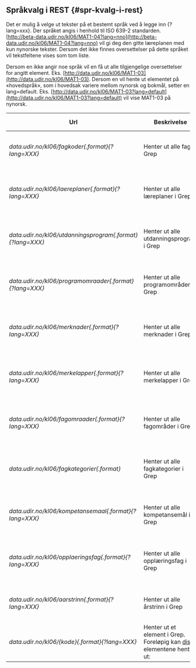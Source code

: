 ## Språkvalg i REST {#spr-kvalg-i-rest}

Det er mulig å velge ut tekster på et bestemt språk ved å legge inn {?lang=xxx}. Der språket angis i henhold til ISO 639-2 standarden. [http://beta-data.udir.no/kl06/MAT1-04?lang=nno](http://beta-data.udir.no/kl06/MAT1-04?lang=nno) vil gi deg den gitte læreplanen med kun nynorske tekster. Dersom det ikke finnes oversettelser på dette språket vil tekstfeltene vises som tom liste.

Dersom en ikke angir noe språk vil en få ut alle tilgjengelige oversettelser for angitt element. Eks. [http://data.udir.no/kl06/MAT1-03](http://data.udir.no/kl06/MAT1-03). Dersom en vil hente ut elementet på «hovedspråk», som i hovedsak variere mellom nynorsk og bokmål, setter en lang=default. Eks. [http://data.udir.no/kl06/MAT1-03?lang=default](http://data.udir.no/kl06/MAT1-03?lang=default) vil vise MAT1-03 på nynorsk.

| **Url** | **Beskrivelse** | **Støttede formater** | **Eksempel** |
| --- | --- | --- | --- |
| _data.udir.no/kl06/fagkoder{.format}{?lang=XXX}_ | Henter ut alle fag i Grep | RSS/Atom \(.atom\) | [http://beta-data.udir.no/kl06/fagkoder](http://beta-data.udir.no/kl06/fagkoder) \(gir tilbake alle fagkoder i standardformat\) |
| _data.udir.no/kl06/laereplaner{.format}{?lang=XXX}_ | Henter ut alle læreplaner i Grep | RSS/Atom \(.atom\) | [http://beta-data.udir.no/kl06/laereplaner](http://beta-data.udir.no/kl06/laereplaner) \(gir tilbake alle læreplaner i standardformat\) |
| _data.udir.no/kl06/utdanningsprogram{.format}{?lang=XXX}_ | Henter ut alle utdanningsprogram i Grep | RSS/Atom \(.atom\) | [http://beta-data.udir.no/kl06/utdanningsprogram](http://beta-data.udir.no/kl06/utdanningsprogram) \(gir tilbake alle utdanningsprogram i standardformat\) |
| _data.udir.no/kl06/programomraader{.format}{?lang=XXX}_ | Henter ut alle programområder i Grep | RSS/Atom \(.atom\) | [http://beta-data.udir.no/kl06/programomraader](http://beta-data.udir.no/kl06/programomraader) \(gir tilbake alle programområder i standardformat\) |
| _data.udir.no/kl06/merknader{.format}{?lang=XXX}_ | Henter ut alle merknader i Grep | RSS/Atom \(.atom\) | [http://beta-data.udir.no/kl06/merknader](http://beta-data.udir.no/kl06/merknader) \(gir tilbake alle merknader i standardformat\) |
| _data.udir.no/kl06/merkelapper{.format}{?lang=XXX}_ | Henter ut alle merkelapper i Grep | RSS/Atom \(.atom\) | [http://beta-data.udir.no/kl06/merkelapper](http://beta-data.udir.no/kl06/merkelapper) \(gir tilbake alle merkelapper i standardformat\) |
| _data.udir.no/kl06/fagomraader{.format}{?lang=XXX}_ | Henter ut alle fagområder i Grep | RSS/Atom \(.atom\) | [http://beta-data.udir.no/kl06/fagomraader](http://beta-data.udir.no/kl06/fagomraader) \(gir tilbake alle fagområder i standardformat\) |
| _data.udir.no/kl06/fagkategorier{.format}_ | Henter ut alle fagkategorier i Grep | RSS/Atom \(.atom\) | [http://beta-data.udir.no/kl06/fagkategorier](/	http://beta-data.udir.no/kl06/fagkategorier) \(gir tilbake alle fagkategorier i standardformat\) |
| _data.udir.no/kl06/kompetansemaal{.format}{?lang=XXX}_ | Henter ut alle kompetansemål i Grep | RSS/Atom \(.atom\) | [http://beta-data.udir.no/kl06/kompetansemaal](http://beta-data.udir.no/kl06/kompetansemaal) \(gir tilbake alle kompetansemål i standardformat\) |
| _data.udir.no/kl06/opplaeringsfag{.format}{?lang=XXX}_ | Henter ut alle opplæringsfag i Grep | RSS/Atom \(.atom\) | [http://beta-data.udir.no/kl06/opplaeringsfag](http://beta-data.udir.no/kl06/opplaeringsfag) \(gir tilbake alle opplæringsfag i standardformat\) |
| _data.udir.no/kl06/aarstrinn{.format}{?lang=XXX}_ | Henter ut alle årstrinn i Grep | RSS/Atom \(.atom\) | [http://beta-data.udir.no/kl06/aarstrinn](http://beta-data.udir.no/kl06/aarstrinn) \(gir tilbake alle årstrinn i standardformat\) |
| _data.udir.no/kl06/{kode}{.format}{?lang=XXX}_ | Henter ut et element i Grep. Foreløpig kan [disse](../webtjenester/elementer.html) elementene hentes ut: | XML \(.xml\) | [http://beta-data.udir.no/kl06/IDR1-01](http://beta-data.udir.no/kl06/IDR1-01) |



